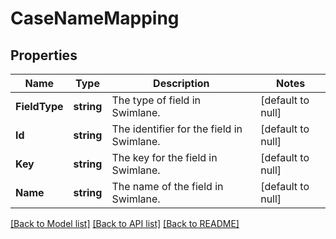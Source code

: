 # CaseNameMapping

## Properties
Name | Type | Description | Notes
------------ | ------------- | ------------- | -------------
**FieldType** | **string** | The type of field in Swimlane. | [default to null]
**Id** | **string** | The identifier for the field in Swimlane. | [default to null]
**Key** | **string** | The key for the field in Swimlane. | [default to null]
**Name** | **string** | The name of the field in Swimlane. | [default to null]

[[Back to Model list]](../README.md#documentation-for-models) [[Back to API list]](../README.md#documentation-for-api-endpoints) [[Back to README]](../README.md)

